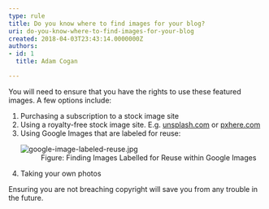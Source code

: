```yaml
---
type: rule
title: Do you know where to find images for your blog?
uri: do-you-know-where-to-find-images-for-your-blog
created: 2018-04-03T23:43:14.0000000Z
authors:
- id: 1
  title: Adam Cogan

---
```




<span class='intro'> <p>You will need to ensure that you have the rights to use these featured images. A few options include&#58;<br></p> </span>

<ol><li>Purchasing a subscription to a stock image site</li><li>Using a royalty-free stock image site. E.g. <a href="https&#58;//unsplash.com/" target="_blank">unsplash.com</a>&#160;or <a href="https&#58;//pxhere.com/" target="_blank">pxhere.com​</a><br></li><li>Using Google Images that are labeled for reuse&#58;&#160;<br>
   <dl class="image"><dt><img src="/PublishingImages/google-image-labeled-reuse.jpg" alt="google-image-labeled-reuse.jpg" /></dt><dd>Figure&#58; Finding Images Labelled for Reuse within Google Images <br></dd></dl></li><li>Taking your own photos</li></ol><p>Ensuring you are not breaching copyright will save you from any trouble in the future.</p>
<br>


